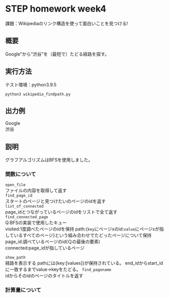 # STEP homework week4  
課題：Wikipediaのリンク構造を使って面白いことを見つける!
  
    
## 概要
Google”から”渋谷”を（最短で）たどる経路を探す。

## 実行方法  
テスト環境：python3.9.5  
```
python3 wikipedia_findpath.py      
```
## 出力例
Google  
渋谷  

## 説明
グラフアルゴリズムはBFSを使用しました。
### 関数について
`open_file`   
ファイルの内容を取得して返す  
`find_page_id`  
スタートのページと見つけたいのページのidを返す  
`list_of_connected`  
page_idとつながっているページのidをリストで全て返す  
`find_connected_page`  
Q:BFSの実装で使用したキュー  
visited:1度調べたページのidを保持
path:{`key`にページxのid:`value`にページxが指しているすべてのページ}という組み合わせでたどったページについて保持
page_id:調べているページのid(Ｑの最後の要素)  
connected:page_idが指しているページ  


`show_path`  
経路を表示する
pathには{key:[values]}が保持されている。
end_idからstart_idに一致するまでvalue->keyをたどる。
`find_pagename`  
idからそのidのページのタイトルを返す  
### 計算量について


